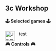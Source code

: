 ## 3c Workshop

**🕹️ Selected games 🕹️**
<br/>
<br/>
<img align="left" alt="Java" width="30px" style="padding-right:10px;" src="https://upload.wikimedia.org/wikipedia/commons/1/18/ISO_C%2B%2B_Logo.svg"> test

**🎮 Controls 🎮**
